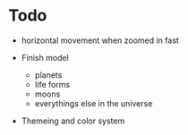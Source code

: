 # Todo

- horizontal movement when zoomed in fast

- Finish model 
    - planets
    - life forms
    - moons
    - everythings else in the universe

- Themeing and color system


